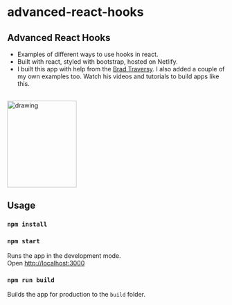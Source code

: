 # advanced-react-hooks

## Advanced React Hooks

- Examples of different ways to use hooks in react.
- Built with react, styled with bootstrap, hosted on Netlify.
- I built this app with help from the [Brad Traversy](https://www.udemy.com/course/react-front-to-back-2022/ 'Brad Traversy Udemy'). I also added a couple of my own examples too. Watch his videos and tutorials to build apps like this.

<br>
<img src="./public/favicon.ico" alt="drawing" width="160" height="200"/>

## Usage

### `npm install`

### `npm start`

Runs the app in the development mode.<br>
Open [http://localhost:3000](http://localhost:3000)

### `npm run build`

Builds the app for production to the `build` folder.<br>